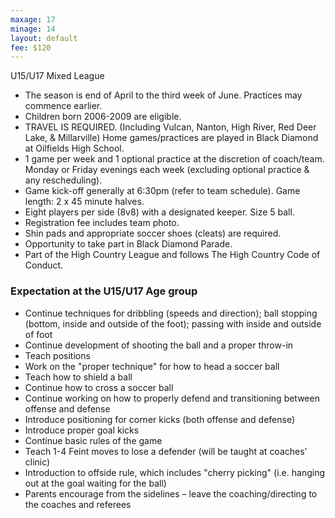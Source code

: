 ```yaml
---
maxage: 17
minage: 14
layout: default
fee: $120
---
```

U15/U17 Mixed League
- The season is end of April to the third week of June. Practices may commence earlier.
- Children born 2006-2009 are eligible.
- TRAVEL IS REQUIRED. (Including Vulcan, Nanton, High River, Red Deer Lake, & Millarville) Home games/practices are played in Black Diamond at Oilfields High School.
- 1 game per week and 1 optional practice at the discretion of coach/team. Monday or Friday evenings each week (excluding optional practice & any rescheduling).
- Game kick-off generally at 6:30pm (refer to team schedule). Game length: 2 x 45 minute halves.
- Eight players per side (8v8) with a designated keeper. Size 5 ball.
- Registration fee includes team photo.
- Shin pads and appropriate soccer shoes (cleats) are required.
- Opportunity to take part in Black Diamond Parade.
- Part of the High Country League and follows The High Country Code of Conduct.
 

### Expectation at the U15/U17 Age group


- Continue techniques for dribbling (speeds and direction); ball stopping (bottom, inside and outside of the foot); passing with inside and outside of foot
- Continue development of shooting the ball and a proper throw-in
- Teach positions
- Work on the "proper technique" for how to head a soccer ball
- Teach how to shield a ball
- Continue how to cross a soccer ball
- Continue working on how to properly defend and transitioning between offense and defense
- Introduce positioning for corner kicks (both offense and defense)
- Introduce proper goal kicks
- Continue basic rules of the game
- Teach 1-4 Feint moves to lose a defender (will be taught at coaches’ clinic)
- Introduction to offside rule, which includes "cherry picking" (i.e. hanging out at the goal waiting for the ball)
- Parents encourage from the sidelines – leave the coaching/directing to the coaches and referees
